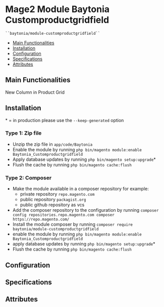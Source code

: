 # Mage2 Module Baytonia Customproductgridfield

    ``baytonia/module-customproductgridfield``

 - [Main Functionalities](#markdown-header-main-functionalities)
 - [Installation](#markdown-header-installation)
 - [Configuration](#markdown-header-configuration)
 - [Specifications](#markdown-header-specifications)
 - [Attributes](#markdown-header-attributes)


## Main Functionalities
New Column in Product Grid

## Installation
\* = in production please use the `--keep-generated` option

### Type 1: Zip file

 - Unzip the zip file in `app/code/Baytonia`
 - Enable the module by running `php bin/magento module:enable Baytonia_Customproductgridfield`
 - Apply database updates by running `php bin/magento setup:upgrade`\*
 - Flush the cache by running `php bin/magento cache:flush`

### Type 2: Composer

 - Make the module available in a composer repository for example:
    - private repository `repo.magento.com`
    - public repository `packagist.org`
    - public github repository as vcs
 - Add the composer repository to the configuration by running `composer config repositories.repo.magento.com composer https://repo.magento.com/`
 - Install the module composer by running `composer require baytonia/module-customproductgridfield`
 - enable the module by running `php bin/magento module:enable Baytonia_Customproductgridfield`
 - apply database updates by running `php bin/magento setup:upgrade`\*
 - Flush the cache by running `php bin/magento cache:flush`


## Configuration




## Specifications




## Attributes




